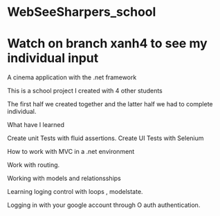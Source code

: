 # WebSeeSharpers_school
# Watch on branch xanh4 to see my individual input

A cinema application with the .net framework

This is a school project I created with 4 other students

The first half we created together and the latter half we had to complete individual.

What have I learned 

Create unit Tests with fluid assertions. 
Create UI Tests with Selenium

How to work with MVC in a .net environment

Work with routing.

Working with models and relationsships

Learning loging control with loops , modelstate.

Logging in with your google account through O auth authentication.
